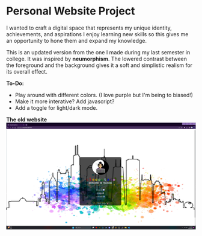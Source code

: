 # Personal Website Project

I wanted to craft a digital space that represents my unique identity, achievements, and aspirations
I enjoy learning new skills so this gives me an opportunity to hone them and expand my knowledge.

This is an updated version from the one I made during my last semester in college. It was inspired
by **neumorphism**. The lowered contrast between the foreground and the background gives it a
soft and simplistic realism for its overall effect.

**To-Do:**
- Play around with different colors. (I love purple but I'm being to biased!)
- Make it more interative? Add javascript?
- Add a toggle for light/dark mode.

**The old website**
![Image of my own web design](https://github.com/cleopotato/cleopotato.github.io/blob/main/src/web-v1.png)
